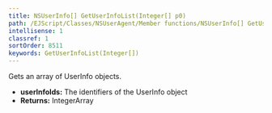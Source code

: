 ```yaml
---
title: NSUserInfo[] GetUserInfoList(Integer[] p0)
path: /EJScript/Classes/NSUserAgent/Member functions/NSUserInfo[] GetUserInfoList(Integer[] p_0)
intellisense: 1
classref: 1
sortOrder: 8511
keywords: GetUserInfoList(Integer[])
---
```


Gets an array of UserInfo objects.


* **userInfoIds:** The identifiers of the UserInfo object
* **Returns:** IntegerArray


